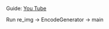 Guide: [You Tube](https://youtu.be/iBomaK2ARyI?si=vK6UM9cEW7x73_q2)

Run re_img -> EncodeGenerator -> main

